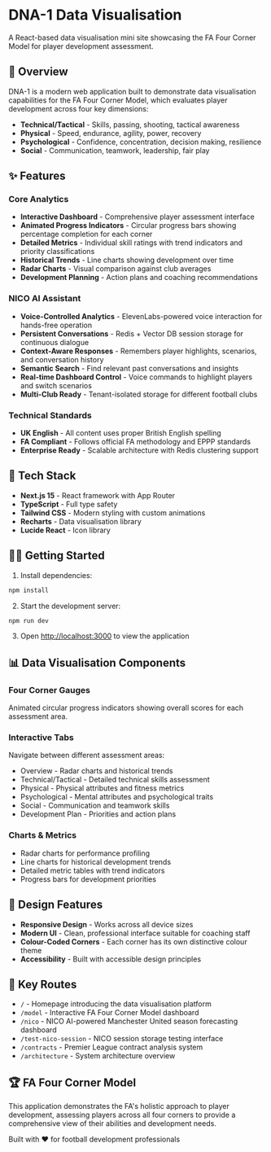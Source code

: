 # DNA-1 Data Visualisation

A React-based data visualisation mini site showcasing the FA Four Corner Model for player development assessment.

## 🎯 Overview

DNA-1 is a modern web application built to demonstrate data visualisation capabilities for the FA Four Corner Model, which evaluates player development across four key dimensions:

- **Technical/Tactical** - Skills, passing, shooting, tactical awareness
- **Physical** - Speed, endurance, agility, power, recovery
- **Psychological** - Confidence, concentration, decision making, resilience  
- **Social** - Communication, teamwork, leadership, fair play

## ✨ Features

### Core Analytics
- **Interactive Dashboard** - Comprehensive player assessment interface
- **Animated Progress Indicators** - Circular progress bars showing percentage completion for each corner
- **Detailed Metrics** - Individual skill ratings with trend indicators and priority classifications
- **Historical Trends** - Line charts showing development over time
- **Radar Charts** - Visual comparison against club averages
- **Development Planning** - Action plans and coaching recommendations

### NICO AI Assistant
- **Voice-Controlled Analytics** - ElevenLabs-powered voice interaction for hands-free operation
- **Persistent Conversations** - Redis + Vector DB session storage for continuous dialogue
- **Context-Aware Responses** - Remembers player highlights, scenarios, and conversation history
- **Semantic Search** - Find relevant past conversations and insights
- **Real-time Dashboard Control** - Voice commands to highlight players and switch scenarios
- **Multi-Club Ready** - Tenant-isolated storage for different football clubs

### Technical Standards
- **UK English** - All content uses proper British English spelling
- **FA Compliant** - Follows official FA methodology and EPPP standards
- **Enterprise Ready** - Scalable architecture with Redis clustering support

## 🚀 Tech Stack

- **Next.js 15** - React framework with App Router
- **TypeScript** - Full type safety
- **Tailwind CSS** - Modern styling with custom animations
- **Recharts** - Data visualisation library
- **Lucide React** - Icon library

## 🏃‍♂️ Getting Started

1. Install dependencies:
```bash
npm install
```

2. Start the development server:
```bash
npm run dev
```

3. Open [http://localhost:3000](http://localhost:3000) to view the application

## 📊 Data Visualisation Components

### Four Corner Gauges
Animated circular progress indicators showing overall scores for each assessment area.

### Interactive Tabs
Navigate between different assessment areas:
- Overview - Radar charts and historical trends
- Technical/Tactical - Detailed technical skills assessment
- Physical - Physical attributes and fitness metrics
- Psychological - Mental attributes and psychological traits
- Social - Communication and teamwork skills
- Development Plan - Priorities and action plans

### Charts & Metrics
- Radar charts for performance profiling
- Line charts for historical development trends
- Detailed metric tables with trend indicators
- Progress bars for development priorities

## 🎨 Design Features

- **Responsive Design** - Works across all device sizes
- **Modern UI** - Clean, professional interface suitable for coaching staff
- **Colour-Coded Corners** - Each corner has its own distinctive colour theme
- **Accessibility** - Built with accessible design principles

## 📁 Key Routes

- `/` - Homepage introducing the data visualisation platform
- `/model` - Interactive FA Four Corner Model dashboard
- `/nico` - NICO AI-powered Manchester United season forecasting dashboard
- `/test-nico-session` - NICO session storage testing interface
- `/contracts` - Premier League contract analysis system
- `/architecture` - System architecture overview

## 🏆 FA Four Corner Model

This application demonstrates the FA's holistic approach to player development, assessing players across all four corners to provide a comprehensive view of their abilities and development needs.

Built with ❤️ for football development professionals
